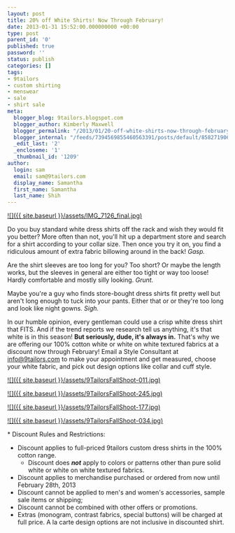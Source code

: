 ```yaml
---
layout: post
title: 20% off White Shirts! Now Through February!
date: 2013-01-31 15:52:00.000000000 +00:00
type: post
parent_id: '0'
published: true
password: ''
status: publish
categories: []
tags:
- 9tailors
- custom shirting
- menswear
- sale
- shirt sale
meta:
  blogger_blog: 9tailors.blogspot.com
  blogger_author: Kimberly Maxwell
  blogger_permalink: "/2013/01/20-off-white-shirts-now-through-february.html"
  blogger_internal: "/feeds/7394569855460563391/posts/default/8582719069323335326"
  _edit_last: '2'
  _encloseme: '1'
  _thumbnail_id: '1209'
author:
  login: sam
  email: sam@9tailors.com
  display_name: Samantha
  first_name: Samantha
  last_name: Shih
---
```

[![]({{ site.baseurl }}/assets/IMG_7126_final.jpg)](http://4.bp.blogspot.com/-DM5GqTWPdHc/UQQy02kFNDI/AAAAAAAACB8/-LrXAUeQHiA/s1600/IMG_7126_final.jpg)

Do you buy standard white dress shirts off the rack and wish they would fit you better? More often than not, you'll hit up a department store and search for a shirt according to your collar size. Then once you try it on, you find a ridiculous amount of extra fabric billowing around in the back! _Gasp._

Are the shirt sleeves are too long for you? Too short? Or maybe the length works, but the sleeves in general are either too tight or way too loose! Hardly comfortable and mostly silly looking. _Grunt._

Maybe you're a guy who finds store-bought dress shirts fit pretty well but aren't long enough to tuck into your pants. Either that or or they're too long and look like night gowns. _Sigh._

In our humble opinion, every gentleman could use a crisp white dress shirt that FITS. And if the trend reports we research tell us anything, it's that white is in this season! **But seriously, dude, it's always in.** That's why we are offering our 100% cotton white or white on white textured fabrics at a discount now through February! Email a Style Consultant at [info@9tailors.com](mailto:info@9tailors.com) to make your appointment and get measured, choose your white fabric, and pick out design options like collar and cuff style.

[![]({{ site.baseurl }}/assets/9TailorsFallShoot-011.jpg)](http://4.bp.blogspot.com/-_OJBYMQIRi8/UQMO-a8gDGI/AAAAAAAACAQ/MvChfF2DnYo/s1600/9TailorsFallShoot-011.jpg)

[![]({{ site.baseurl }}/assets/9TailorsFallShoot-245.jpg)](http://4.bp.blogspot.com/-Hq_iyRcfbRM/UQMPDT2F_LI/AAAAAAAACA4/v5ICzbYGNBI/s1600/9TailorsFallShoot-245.jpg)

[![]({{ site.baseurl }}/assets/9TailorsFallShoot-177.jpg)](http://3.bp.blogspot.com/-dk2Ak6gzPtY/UQMPB6EuJEI/AAAAAAAACAs/_VLi1ewGc0c/s1600/9TailorsFallShoot-177.jpg)

[![]({{ site.baseurl }}/assets/9TailorsFallShoot-034.jpg)](http://4.bp.blogspot.com/-FVkbn_FDjkk/UQMO_D5Nc9I/AAAAAAAACAc/klj1GTjOSrE/s1600/9TailorsFallShoot-034.jpg)

\* Discount Rules and Restrictions:

*   Discount applies to full-priced 9tailors custom dress shirts in the 100% cotton range. 
    *   Discount does _**not**_ apply to colors or patterns other than pure solid white or white on white textured fabrics.
*   Discount applies to merchandise purchased or ordered from now until February 28th, 2013
*   Discount cannot be applied to men's and women's accessories, sample sale items or shipping;
*   Discount cannot be combined with other offers or promotions.
*   Extras (monogram, contrast fabrics, special buttons) will be charged at full price. A la carte design options are not inclusive in discounted shirt.